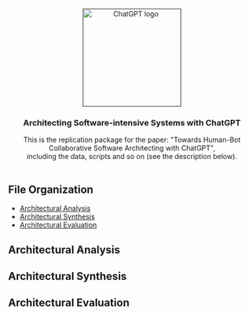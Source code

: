 <p align="center">
  <a href=" ">
    <img src="https://seeklogo.com/images/C/chatgpt-logo-02AFA704B5-seeklogo.com.png" alt="ChatGPT logo" width="200" height="200">
  </a>
</p>

<h3 align="center">Architecting Software-intensive Systems with ChatGPT</h3>

<p align="center">
  This is the replication package for the paper: "Towards Human-Bot Collaborative Software Architecting with ChatGPT",
  <br>including the data, scripts and so on (see the description below).
  <br>
  <br>



## File Organization

- [Architectural Analysis](#architectural-analysis)
- [Architectural Synthesis](#architectural-synthesis)
- [Architectural Evaluation](#architectural-evaluation)



## Architectural Analysis


  
## Architectural Synthesis



## Architectural Evaluation



